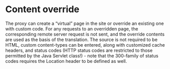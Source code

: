 # Content override

The proxy can create a “virtual” page in the site or
override an existing one with custom code. For any requests to an
overridden page, the corresponding remote server request is not sent,
and the override contents are used as the basis of the
translation. The source is not required to be HTML, custom
content-types can be entered, along with customized cache headers, and
status codes (HTTP status codes are restricted to those permitted by
the Java Servlet class!) - note that the 300-family of status codes
requires the Location header to be defined as well.
